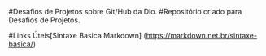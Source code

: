 #Desafios de Projetos sobre Git/Hub da Dio.
#Repositório criado para  Desafios de Projetos.

#Links Úteis[Sintaxe Basica Markdown] (https://markdown.net.br/sintaxe-basica/)
